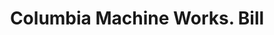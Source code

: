 ---
doi: 10.7916/D8795GPZ
date_other: '1900'
date_other_textual: 1900-1909
form: printed ephemera
genre:
- Invoices
name:
- Columbia Machine Works
object_in_context_url: https://biggert.cul.columbia.edu/items/view/ave_biggert_00849
subject_hierarchical_geographic:
- New York, New York, United States
subject_name:
- Columbia Machine Works
title: Columbia Machine Works. Bill
sort_title: Columbia Machine Works. Bill
call_number: ave_biggert_00849
coordinates:
- 40.69277777777778,-73.99027777777778
pid: ave_biggert_00849
identifiers: ave_biggert_00849
thumbnail: https://derivativo-2.library.columbia.edu/iiif/2/ldpd:345854/full/!256,256/0/native.jpg
permalink: /biggert/ave_biggert_00849/
layout: iiif-image-page
---